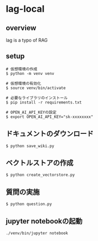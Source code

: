 # lag-local

## overview
lag is a typo of RAG


## setup
```shell
# 仮想環境の作成
$ python -m venv venv

# 仮想環境の有効化
$ source venv/bin/activate

# 必要なライブラリのインストール
$ pip install -r requirements.txt

# OPEN_AI_API_KEYの設定
$ export OPEN_AI_API_KEY="sk-xxxxxxxx"
```

## ドキュメントのダウンロード
```shell
$ python save_wiki.py
```

## ベクトルストアの作成
```shell
$ python create_vectorstore.py
```

## 質問の実施
```shell
$ python question.py
```

## jupyter notebookの起動
```shell
./venv/bin/jupyter notebook
```
